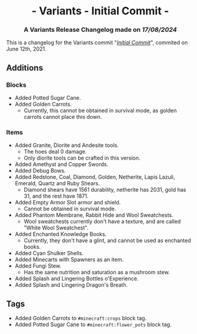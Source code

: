 # <div style="text-align: center;">- Variants - Initial Commit -</div>
### <div style="text-align: center;">A Variants Release Changelog made on *17/08/2024*</div>
This is a changelog for the Variants commit "[*Initial Commit*](https://github.com/Fabricio20106/Variants/commit/f67007f4d01c12da1f3bdd14f697751e911d0520)", commited on June 12th, 2021.

## Additions
### Blocks
- Added Potted Sugar Cane.
- Added Golden Carrots.
  - Currently, this cannot be obtained in survival mode, as golden carrots cannot place this down.

### Items
- Added Granite, Diorite and Andesite tools.
  - The hoes deal 0 damage.
  - Only diorite tools can be crafted in this version.
- Added Amethyst and Copper Swords.
- Added Debug Bows.
- Added Redstone, Coal, Diamond, Golden, Netherite, Lapis Lazuli, Emerald, Quartz and Ruby Shears.
  - Diamond shears have 1561 durability, netherite has 2031, gold has 31, and the rest have 1871.
- Added Empty Armor Slot armor and shield.
  - Cannot be obtained in survival mode.
- Added Phantom Membrane, Rabbit Hide and Wool Sweatchests.
  - Wool sweatchests currently don't have a texture, and are called "White Wool Sweatchest".
- Added Enchanted Knowledge Books.
  - Currently, they don't have a glint, and cannot be used as enchanted books.
- Added Cyan Shulker Shells.
- Added Minecarts with Spawners as an item.
- Added Fungi Stew.
  - Has the same nutrition and saturation as a mushroom stew.
- Added Splash and Lingering Bottles o'Experience.
- Added Splash and Lingering Dragon's Breath.

## Tags
- Added Golden Carrots to `#minecraft:crops` block tag.
- Added Potted Sugar Cane to `#minecraft:flower_pots` block tag.
